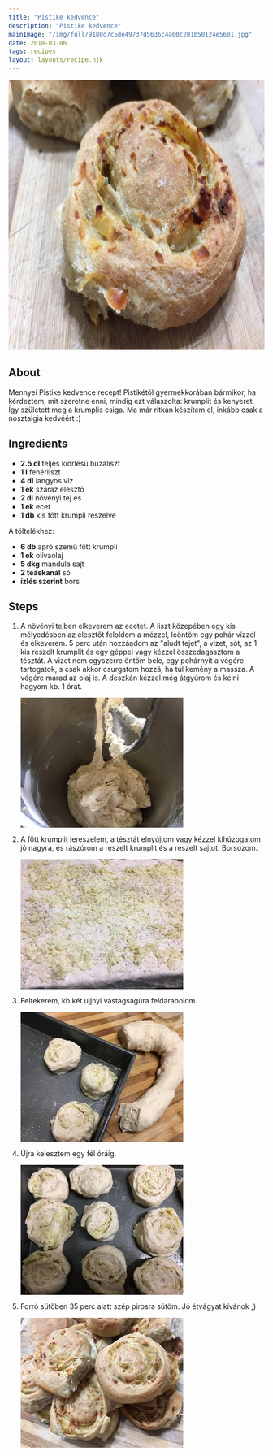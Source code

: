 ```yaml
---
title: "Pistike kedvence"
description: "Pistike kedvence"
mainImage: "/img/full/9180d7c5de49737d5636c4a00c201b50124e5601.jpg"
date: 2018-03-06
tags: recipes
layout: layouts/recipe.njk
---
```

                        
<p align="center"><a href="https://cookpad.com/hu/receptek/4540163-pistike-kedvence" rel="Recipe source page"><img width="751" height="532" src="/img/full/9180d7c5de49737d5636c4a00c201b50124e5601.jpg"/></a></p>

## About
Mennyei Pistike kedvence recept! Pistikétől gyermekkorában  bármikor, ha kérdeztem, mit szeretne enni, mindig ezt válaszolta: krumplit és kenyeret. Így született meg a  krumplis csiga. Ma már ritkán készítem el, inkább csak a nosztalgia kedvéért :)

>  

## Ingredients
* **2.5 dl** teljes kiőrlésű búzaliszt
* **1 l** fehérliszt
* **4 dl** langyos víz
* **1 ek** száraz élesztő
* **2 dl** növényi tej és
* **1 ek** ecet
* **1 db** kis főtt krumpli reszelve

A töltelékhez:
* **6 db** apró szemű főtt krumpli
* **1 ek** olívaolaj
* **5 dkg** mandula sajt
* **2 teáskanál** só
* **ízlés szerint** bors

## Steps

1. A növényi tejben elkeverem az ecetet. A liszt közepében egy kis mélyedésben az élesztőt feloldom a mézzel, leöntöm egy pohár vízzel és elkeverem. 5 perc után hozzáadom az "aludt tejet", a vizet, sót, az 1 kis reszelt krumplit és egy géppel vagy kézzel összedagasztom a tésztát. A vizet nem egyszerre öntöm bele, egy pohárnyit a végére tartogatok, s csak akkor csurgatom hozzá, ha túl kemény a massza. A végére marad az olaj is. A deszkán kézzel még átgyúrom és kelni hagyom kb. 1 órát.
 
    <p><img width="320" height="256" align="left" src="/img/full/b1e791d6992504b9f8e4491f821583330132e6ea.jpg"/></p><div style="clear: both"/>

2. A főtt krumplit lereszelem, a tésztát elnyújtom vagy kézzel kihúzogatom jó nagyra, és rászórom a reszelt krumplit és a reszelt sajtot. Borsozom.
 
    <p><img width="320" height="256" align="left" src="/img/full/632ee2851e3db9e59dbf6ab837f0d77d66bc57d0.jpg"/></p><div style="clear: both"/>

3. Feltekerem, kb két ujjnyi vastagságúra feldarabolom.
 
    <p><img width="320" height="256" align="left" src="/img/full/3c57364c3f0e9f0a0da37b230c6a3a2484614e71.jpg"/></p><div style="clear: both"/>

4. Újra kelesztem egy fél óráig.
 
    <p><img width="320" height="256" align="left" src="/img/full/b759c3bf589c09db918b47165b8c63f7718a3485.jpg"/></p><div style="clear: both"/>

5. Forró sütőben 35 perc alatt szép pirosra sütöm. Jó étvágyat kívánok ;)
 
    <p><img width="320" height="256" align="left" src="/img/full/119a5bb130fca60da2a4d08af7e847829efce124.jpg"/></p><div style="clear: both"/>

